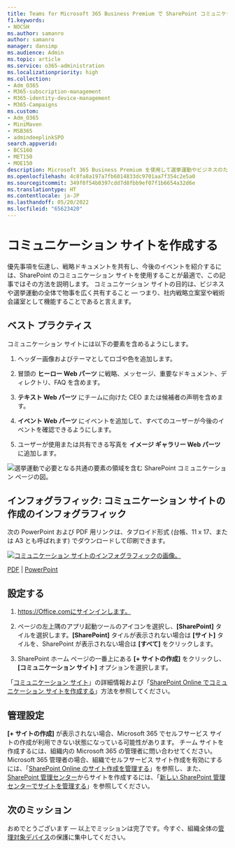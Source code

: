 ```yaml
---
title: Teams for Microsoft 365 Business Premium で SharePoint コミュニケーション サイトを作成する
f1.keywords:
- NOCSH
ms.author: samanro
author: samanro
manager: dansimp
ms.audience: Admin
ms.topic: article
ms.service: o365-administration
ms.localizationpriority: high
ms.collection:
- Adm_O365
- M365-subscription-management
- M365-identity-device-management
- M365-Campaigns
ms.custom:
- Adm_O365
- MiniMaven
- MSB365
- admindeeplinkSPO
search.appverid:
- BCS160
- MET150
- MOE150
description: Microsoft 365 Business Premium を使用して選挙運動やビジネスのための SharePoint コミュニケーション サイトを作成し、不適切なファイル共有によるマルウェアやその他の脅威からのサイバー攻撃や侵入からチームを保護する理由と方法について説明します。
ms.openlocfilehash: 4c8fa8a197a7fb6014833dc9701aa7f354c2e5a0
ms.sourcegitcommit: 349f0f54b0397cdd7d8fbb9ef07f1b6654a32d6e
ms.translationtype: HT
ms.contentlocale: ja-JP
ms.lasthandoff: 05/20/2022
ms.locfileid: "65623420"
---
```

# <a name="create-a-communications-site"></a>コミュニケーション サイトを作成する

優先事項を伝達し、戦略ドキュメントを共有し、今後のイベントを紹介するには、SharePoint のコミュニケーション サイトを使用することが最適で、この記事ではその方法を説明します。 コミュニケーション サイトの目的は、ビジネスや選挙運動の全体で物事を広く共有すること &mdash; つまり、社内戦略立案室や戦術会議室として機能することであると言えます。 

## <a name="best-practices"></a>ベスト プラクティス

コミュニケーション サイトには以下の要素を含めるようにします。

1. ヘッダー画像およびテーマとしてロゴや色を追加します。

2. 冒頭の **ヒーロー Web パーツ** に戦略、メッセージ、重要なドキュメント、ディレクトリ、FAQ を含めます。

3. **テキスト Web パーツ** にチームに向けた CEO または候補者の声明を含めます。

4. **イベント Web パーツ** にイベントを追加して、すべてのユーザーが今後のイベントを確認できるようにします。

5. ユーザーが使用または共有できる写真を **イメージ ギャラリー Web パーツ** に追加します。

![選挙運動で必要となる共通の要素の領域を含む SharePoint コミュニケーション ページの図。](../media/m365-democracy-comms-site.png)

## <a name="infographic-create-a-communications-site-infographic"></a>インフォグラフィック: コミュニケーション サイトの作成のインフォグラフィック

次の PowerPoint および PDF 用リンクは、タブロイド形式 (台帳、11 x 17、または A3 とも呼ばれます) でダウンロードして印刷できます。

[![コミュニケーション サイトのインフォグラフィックの画像。](../media/M365-Campaigns-CreateCommunicationSite-358-201.png)](https://download.microsoft.com/download/3/f/f/3ff49b41-e5a4-4993-a00c-7f791a80b627/M365CampaignsCreateCommunicationSite.pdf)

[PDF](https://download.microsoft.com/download/3/f/f/3ff49b41-e5a4-4993-a00c-7f791a80b627/M365CampaignsCreateCommunicationSite.pdf) | [PowerPoint](https://download.microsoft.com/download/3/f/f/3ff49b41-e5a4-4993-a00c-7f791a80b627/M365CampaignsCreateCommunicationSite.pptx)

## <a name="set-it-up"></a>設定する

1. https://Office.comにサインインします。

2. ページの左上隅のアプリ起動ツールのアイコンを選択し、**[SharePoint]** タイルを選択します。**[SharePoint]** タイルが表示されない場合は **[サイト]** タイルを、SharePoint が表示されない場合は **[すべて]** をクリックします。

3. SharePoint ホーム ページの一番上にある **[+ サイトの作成]** をクリックし、**[コミュニケーション サイト]** オプションを選択します。

「[コミュニケーション サイト](https://support.office.com/article/What-is-a-SharePoint-communication-site-94A33429-E580-45C3-A090-5512A8070732)」の詳細情報および「[SharePoint Online でコミュニケーション サイトを作成する](https://support.microsoft.com/en-us/office/create-a-communication-site-in-sharepoint-online-7fb44b20-a72f-4d2c-9173-fc8f59ba50eb)」方法を参照してください。

## <a name="admin-settings"></a>管理設定

**[+ サイトの作成]** が表示されない場合、Microsoft 365 でセルフサービス サイトの作成が利用できない状態になっている可能性があります。 チーム サイトを作成するには、組織内の Microsoft 365 の管理者に問い合わせてください。 Microsoft 365 管理者の場合、組織でセルフサービス サイト作成を有効にするには、「[SharePoint Online のサイト作成を管理する](/sharepoint/manage-site-creation)」を参照し、また、<a href="https://go.microsoft.com/fwlink/?linkid=2185219" target="_blank">SharePoint 管理センター</a>からサイトを作成するには、「[新しい SharePoint 管理センターでサイトを管理する](/sharepoint/manage-sites-in-new-admin-center)」を参照してください。

## <a name="next-mission"></a>次のミッション

おめでとうございます &mdash; 以上でミッションは完了です。今すぐ、組織全体の[管理対象デバイス](m365bp-protect-devices.md)の保護に集中してください。